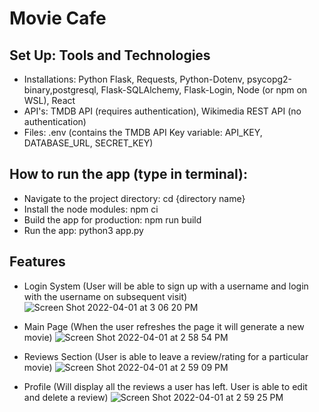 # Movie Cafe

## Set Up: Tools and Technologies
* Installations: Python Flask, Requests, Python-Dotenv, psycopg2-binary,postgresql, Flask-SQLAlchemy, Flask-Login, Node (or npm on WSL), React
* API's: TMDB API (requires authentication), Wikimedia REST API (no authentication)
* Files: .env (contains the TMDB API Key variable: API_KEY, DATABASE_URL, SECRET_KEY)

## How to run the app (type in terminal):
* Navigate to the project directory: cd {directory name}
* Install the node modules: npm ci
* Build the app for production: npm run build
* Run the app: python3 app.py

## Features
* Login System (User will be able to sign up with a username and login with the username on subsequent visit)
![Screen Shot 2022-04-01 at 3 06 20 PM](https://user-images.githubusercontent.com/57018537/161326245-99b83605-c11e-4071-b06e-12c997b6bf81.png)

* Main Page (When the user refreshes the page it will generate a new movie) 
![Screen Shot 2022-04-01 at 2 58 54 PM](https://user-images.githubusercontent.com/57018537/161325529-3dcb8c22-7097-4f20-b1ce-403a1077a335.png)

* Reviews Section (User is able to leave a review/rating for a particular movie) 
![Screen Shot 2022-04-01 at 2 59 09 PM](https://user-images.githubusercontent.com/57018537/161325675-85309774-62c9-4004-ae48-5e52a58d9092.png)

* Profile (Will display all the reviews a user has left. User is able to edit and delete a review)
![Screen Shot 2022-04-01 at 2 59 25 PM](https://user-images.githubusercontent.com/57018537/161325797-0be42b9a-41b4-4045-bd73-87e6d5025991.png)
